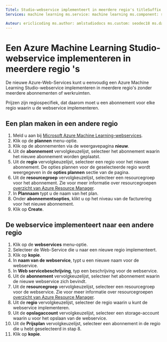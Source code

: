 ```yaml
---
Titel: Studio-webservice implementeert in meerdere regio's titleSuffix: Azure Machine Learning Studio description: Stappen voor het implementeren (kopie) een nieuwe webservice in andere regio's. Eenvoudig een webservice implementeert in meerdere regio's zonder meerdere abonnementen of werkruimten.
Services: machine learning ms.service: machine learning ms.component: studio ms.topic: artikel

Auteur: ericlicoding ms.author: amlstudiodocs ms.custom: seodec18 ms.date: 04/19/2017
---
```

# <a name="deploy-an-azure-machine-learning-studio-web-service-to-multiple-regions"></a>Een Azure Machine Learning Studio-webservice implementeren in meerdere regio 's

De nieuwe Azure-Web-Services kunt u eenvoudig een Azure Machine Learning Studio-webservice implementeren in meerdere regio's zonder meerdere abonnementen of werkruimten. 

Prijzen zijn regiospecifiek, dat daarom moet u een abonnement voor elke regio waarin u de webservice implementeren.

## <a name="to-create-a-plan-in-another-region"></a>Een plan maken in een andere regio
1. Meld u aan bij [Microsoft Azure Machine Learning-webservices](https://services.azureml.net/).
2. Klik op de **plannen** menu-optie.
3. Klik op de abonnementen via de weergavepagina **nieuw**.
4. Uit de **abonnement** vervolgkeuzelijst, selecteer het abonnement waarin het nieuwe abonnement worden geplaatst.
5. Uit de **regio** vervolgkeuzelijst, selecteer een regio voor het nieuwe abonnement. De opties plannen voor de geselecteerde regio wordt weergegeven in de **opties plannen** sectie van de pagina.
6. Uit de **resourcegroep** vervolgkeuzelijst, selecteer een resourcegroep voor het abonnement. Zie voor meer informatie over resourcegroepen [overzicht van Azure Resource Manager](../../azure-resource-manager/resource-group-overview.md).
7. In **Plannaam** typt u de naam van het plan.
8. Onder **abonnementsopties**, klikt u op het niveau van de facturering voor het nieuwe abonnement.
9. Klik op **Create**.

## <a name="deploying-the-web-service-to-another-region"></a>De webservice implementeert naar een andere regio
1. Klik op de **webservices** menu-optie.
2. Selecteer de Web-Service die u naar een nieuwe regio implementeert.
3. Klik op **kopie**.
4. In **naam van de webservice**, typt u een nieuwe naam voor de webservice.
5. In **Web servicebeschrijving**, typ een beschrijving voor de webservice.
6. Uit de **abonnement** vervolgkeuzelijst, selecteer het abonnement waarin de nieuwe webservice zich bevindt.
7. Uit de **resourcegroep** vervolgkeuzelijst, selecteer een resourcegroep voor de webservice. Zie voor meer informatie over resourcegroepen [overzicht van Azure Resource Manager](../../azure-resource-manager/resource-group-overview.md).
8. Uit de **regio** vervolgkeuzelijst, selecteer de regio waarin u kunt de webservice implementeren.
9. Uit de **opslagaccount** vervolgkeuzelijst, selecteer een storage-account waarin u voor het opslaan van de webservice.
10. Uit de **Prijsplan** vervolgkeuzelijst, selecteer een abonnement in de regio die u hebt geselecteerd in stap 8.
11. Klik op **kopie**.

